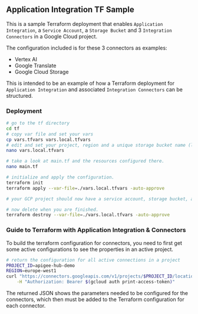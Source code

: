 ## Application Integration TF Sample

This is a sample Terraform deployment that enables `Application Integration`, a `Service Account`, a `Storage Bucket` and 3 `Integration Connectors` in a Google Cloud project.

The configuration included is for these 3 connectors as examples:
- Vertex AI
- Google Translate
- Google Cloud Storage

This is intended to be an example of how a Terraform deployment for `Application Integration` and associated `Integration Connectors` can be structured.

### Deployment

```sh
# go to the tf directory
cd tf
# copy var file and set your vars
cp vars.tfvars vars.local.tfvars
# edit and set your project, region and a unique storage bucket name (like int-bucket-5643j)
nano vars.local.tfvars

# take a look at main.tf and the resources configured there.
nano main.tf

# initialize and apply the configuration. 
terraform init
terraform apply --var-file=./vars.local.tfvars -auto-approve

# your GCP project should now have a service account, storage bucket, app. int and 3 connectors configured.

# now delete when you are finished.
terraform destroy --var-file=./vars.local.tfvars -auto-approve
```

### Guide to Terraform with Application Integration & Connectors
To build the terraform configuration for connectors, you need to first get some active configurations to see the properties in an active project.

```sh
# return the configuration for all active connections in a project
PROJECT_ID=apigee-hub-demo
REGION=europe-west1
curl "https://connectors.googleapis.com/v1/projects/$PROJECT_ID/locations/$REGION/connections" \
	-H "Authorization: Bearer $(gcloud auth print-access-token)"
```

The returned JSON shows the parameters needed to be configured for the connectors, which then must be added to the Terraform configuration for each connector.
